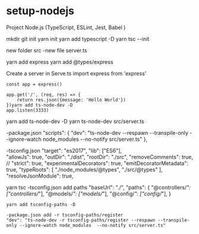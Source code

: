 # setup-nodejs
Project Node.js (TypeScript, ESLint, Jest, Babel )

mkdir <name-project>
git init
yarn init
yarn add typescript -D
yarn tsc --init

new folder src
-new file server.ts

yarn add express
yarn add @types/express

Create a server in Serve.ts
    import express from 'express'

    const app = express()

    app.get('/', (req, res) => {
        return res.json({message: 'Hello World'})
    })yarn add ts-node-dev -D
    app.listen(3333)

yarn add ts-node-dev -D
yarn ts-node-dev src/server.ts

-package.json
    "scripts": {
        "dev": "ts-node-dev --respawn --transpile-only --ignore-watch node_modules  --no-notify src/server.ts"
    },

-tsconfig.json
    "target": "es2017",
    "lib": ["ES6"],  
    "allowJs": true, 
    "outDir": "./dist",
    "rootDir": "./src", 
    "removeComments": true,
    // "strict": true, 
    "experimentalDecorators": true,
    "emitDecoratorMetadata": true,
    "typeRoots": [
      "./node_modules/@types",
      "./src/@types"
    ],     
    "resolveJsonModule": true, 

yarn tsc
-tsconfig.json add paths
    "baseUrl": "./",
    "paths": {
      "@controllers/*": ["controllers/*"],
      "@models/*": ["models/*"],
      "@config/*": ["config/*"],
    }

    yarn add tsconfig-paths -D

    -package.json add -r tsconfig-paths/register
    "dev": "ts-node-dev -r tsconfig-paths/register --respawn --transpile-only --ignore-watch node_modules  --no-notify src/server.ts"